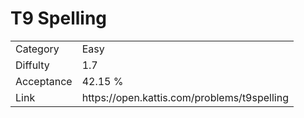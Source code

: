 # T9 Spelling

<table>
    <tr>
        <td>Category</td>
        <td>Easy</td>
    </tr>
    <tr>
        <td>Diffulty</td>
        <td>1.7</td>
    </tr>
    <tr>
        <td>Acceptance</td>
        <td>42.15 %</td>
    </tr>
    <tr>
        <td>Link</td>
        <td>https://open.kattis.com/problems/t9spelling</td>
    </tr>
</table>